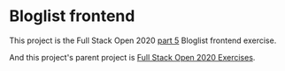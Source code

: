 # Bloglist frontend

This project is the Full Stack Open 2020 [part 5](https://fullstackopen.com/en/part5) Bloglist frontend exercise.

And this project's parent project is [Full Stack Open 2020 Exercises](https://github.com/Zeroto521/Full-Stack-Open-2020-Exercises).

